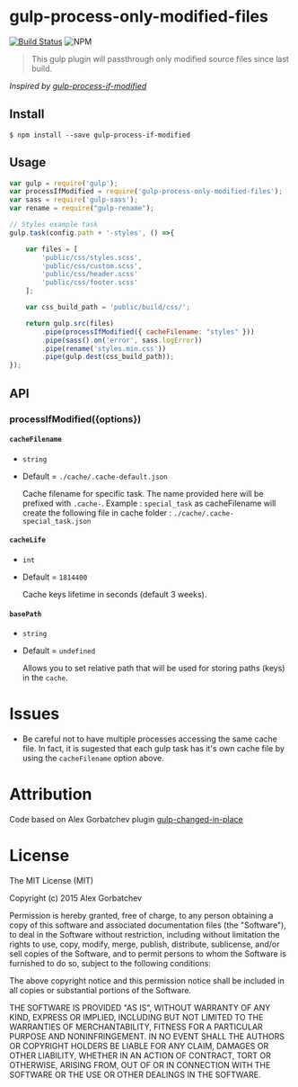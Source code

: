 # gulp-process-only-modified-files

[![Build Status](https://travis-ci.org/wlarch/gulp-process-if-modified.svg?branch=master)](https://travis-ci.org/wlarch/gulp-process-if-modified) ![NPM](https://img.shields.io/npm/l/gulp-process-if-modified)

> This gulp plugin will passthrough only modified source files since last build.

_Inspired by [gulp-process-if-modified](https://github.com/wlarch/gulp-process-if-modified)_

## Install

```
$ npm install --save gulp-process-if-modified
```

## Usage

```js
var gulp = require('gulp');
var processIfModified = require('gulp-process-only-modified-files');
var sass = require('gulp-sass');
var rename = require("gulp-rename");

// Styles example task
gulp.task(config.path + '-styles', () =>{

    var files = [
        'public/css/styles.scss',
        'public/css/custom.scss',
        'public/css/header.scss'
        'public/css/footer.scss'
    ];

    var css_build_path = 'public/build/css/';

    return gulp.src(files)
        .pipe(processIfModified({ cacheFilename: "styles" }))
        .pipe(sass().on('error', sass.logError))
        .pipe(rename('styles.min.css'))
        .pipe(gulp.dest(css_build_path));
});
```

## API

### processIfModified({options})

#### `cacheFilename`
* `string`
* Default = `./cache/.cache-default.json`

  Cache filename for specific task. The name provided here will be prefixed with `.cache-`. Example : `special_task` as cacheFilename will create the following file in cache folder : `./cache/.cache-special_task.json`

#### `cacheLife`
* `int`
* Default = `1814400`

  Cache keys lifetime in seconds (default 3 weeks).

#### `basePath`
* `string`
* Default = `undefined`

  Allows you to set relative path that will be used for storing paths (keys) in the `cache`.

# Issues

* Be careful not to have multiple processes accessing the same cache file. In fact, it is sugested that each gulp task has it's own cache file by using the `cacheFilename` option above.

# Attribution

Code based on Alex Gorbatchev plugin [gulp-changed-in-place](https://github.com/alexgorbatchev/gulp-changed-in-place)

# License

The MIT License (MIT)

Copyright (c) 2015 Alex Gorbatchev

Permission is hereby granted, free of charge, to any person obtaining a copy
of this software and associated documentation files (the "Software"), to deal
in the Software without restriction, including without limitation the rights
to use, copy, modify, merge, publish, distribute, sublicense, and/or sell
copies of the Software, and to permit persons to whom the Software is
furnished to do so, subject to the following conditions:

The above copyright notice and this permission notice shall be included in
all copies or substantial portions of the Software.

THE SOFTWARE IS PROVIDED "AS IS", WITHOUT WARRANTY OF ANY KIND, EXPRESS OR
IMPLIED, INCLUDING BUT NOT LIMITED TO THE WARRANTIES OF MERCHANTABILITY,
FITNESS FOR A PARTICULAR PURPOSE AND NONINFRINGEMENT. IN NO EVENT SHALL THE
AUTHORS OR COPYRIGHT HOLDERS BE LIABLE FOR ANY CLAIM, DAMAGES OR OTHER
LIABILITY, WHETHER IN AN ACTION OF CONTRACT, TORT OR OTHERWISE, ARISING FROM,
OUT OF OR IN CONNECTION WITH THE SOFTWARE OR THE USE OR OTHER DEALINGS IN
THE SOFTWARE.
